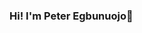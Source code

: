 ### Hi! I'm Peter Egbunuojo👋

<!--
**Jesticpeter/Jesticpeter** is a ✨ _special_ ✨ repository because its `README.md` (this file) appears on your GitHub profile.

Here are some ideas to get you started:

- 🔭 I’m currently working on a simple CRUD application
- 🌱 I’m currently learning Django
- 👯 I’m looking to collaborate on any e-commerce project
- 🤔 I’m looking for mentors who are good with solidity
- 💬 Ask me about ...
- 📫 How to reach me on Twitter via: @mizta_pita 
-->
